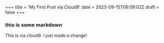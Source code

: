 +++
title = 'My First Post via Cloud9'
date = 2023-09-15T06:59:02Z
draft = false
+++

### this is some markdown
This is via cloud9. I just made a change!
